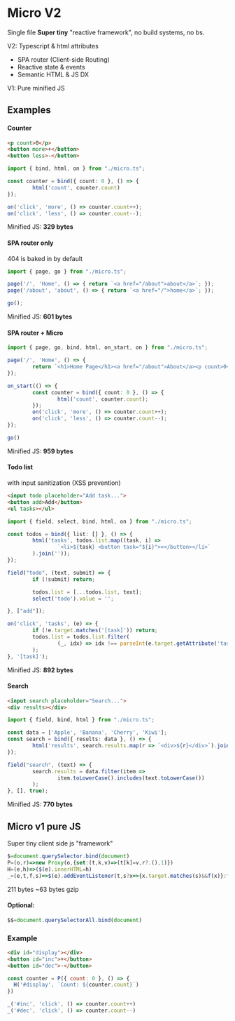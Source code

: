 # Micro V2
Single file **Super tiny** "reactive framework", no build systems, no bs.

V2: Typescript & html attributes
- SPA router (Client-side Routing)
- Reactive state & events
- Semantic HTML & JS DX

V1: Pure minified JS

## Examples
#### Counter
```html
<p count>0</p>
<button more>+</button>
<button less>-</button>
```

```ts
import { bind, html, on } from "./micro.ts";

const counter = bind({ count: 0 }, () => {
        html('count', counter.count)
});

on('click', 'more', () => counter.count++);
on('click', 'less', () => counter.count--);
```

Minified JS: **329 bytes**

#### SPA router only
404 is baked in by default
```ts
import { page, go } from "./micro.ts";

page('/', 'Home', () => { return `<a href="/about">about</a>`; });
page('/about', 'about', () => { return `<a href="/">home</a>`; });

go();
```
Minified JS: **601 bytes**

#### SPA router + Micro
```ts
import { page, go, bind, html, on_start, on } from "./micro.ts";

page('/', 'Home', () => {
        return `<h1>Home Page</h1><a href="/about">About</a><p count>0</p><button more>+</button><button less>-</button>`;
});

on_start(() => {
        const counter = bind({ count: 0 }, () => {
                html('count', counter.count);
        });
        on('click', 'more', () => counter.count++);
        on('click', 'less', () => counter.count--);
});

go()
```

Minified JS: **959 bytes**

#### Todo list
with input sanitization (XSS prevention)
```html
<input todo placeholder="Add task...">
<button add>Add</button>
<ul tasks></ul>
```

```ts
import { field, select, bind, html, on } from "./micro.ts";

const todos = bind({ list: [] }, () => {
        html('tasks', todos.list.map((task, i) =>
                `<li>${task} <button task="${i}">×</button></li>`
        ).join(''));
});

field("todo", (text, submit) => {
        if (!submit) return;

        todos.list = [...todos.list, text];
        select('todo').value = '';

}, ["add"]);

on('click', 'tasks', (e) => {
        if (!e.target.matches('[task]')) return;
        todos.list = todos.list.filter(
                (_, idx) => idx !== parseInt(e.target.getAttribute('task'))
        );
}, '[task]');
```

Minified JS: **892 bytes**

#### Search
```html
<input search placeholder="Search...">
<div results></div>
```

```ts
import { field, bind, html } from "./micro.ts";

const data = ['Apple', 'Banana', 'Cherry', 'Kiwi'];
const search = bind({ results: data }, () => {
        html('results', search.results.map(r => `<div>${r}</div>`).join(''));
});

field("search", (text) => {
        search.results = data.filter(item =>
                item.toLowerCase().includes(text.toLowerCase())
        );
}, [], true);
```

Minified JS: **770 bytes**

## Micro v1 pure JS
Super tiny client side js "framework"
```js
$=document.querySelector.bind(document)
P=(o,r)=>new Proxy(o,{set:(t,k,v)=>(t[k]=v,r?.(),1)})
H=(e,h)=>($(e).innerHTML=h)
_=(e,t,f,s)=>$(e).addEventListener(t,s?x=>{x.target.matches(s)&&f(x)}:f)
```
211 bytes ~63 bytes gzip


#### Optional:
```js
$$=document.querySelectorAll.bind(document)
```

### Example
```html
<div id="display"></div>
<button id="inc">+</button>
<button id="dec">-</button>
```

```js
const counter = P({ count: 0 }, () => {
  H('#display', `Count: ${counter.count}`)
})

_('#inc', 'click', () => counter.count++)
_('#dec', 'click', () => counter.count--)
```
